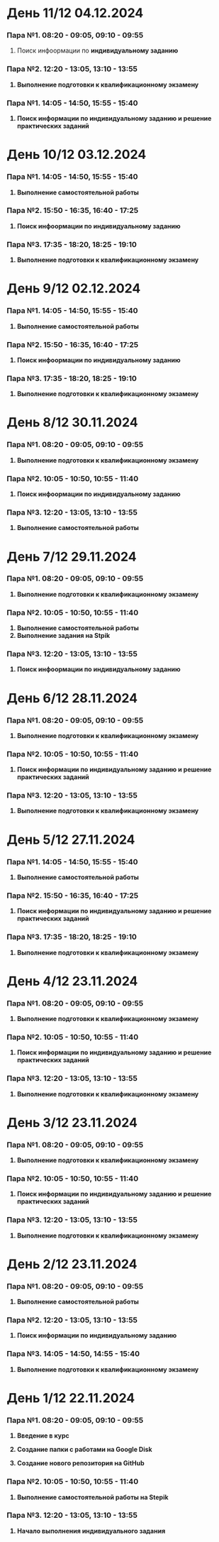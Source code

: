 # День 11/12 04.12.2024

### Пара №1. 08:20 - 09:05, 09:10 - 09:55
1. Поиск инфоормации по <b>индивидуальному заданию<b>

### Пара №2. 12:20 - 13:05, 13:10 - 13:55
1. Выполнение подготовки к <b>квалификационному экзамену<b>

### Пара №1. 14:05 - 14:50, 15:55 - 15:40
1. Поиск информации по <b>индивидуальному заданию<b> и решение практических заданий


# День 10/12 03.12.2024

### Пара №1. 14:05 - 14:50, 15:55 - 15:40
1. Выполнение самостоятельной работы

### Пара №2. 15:50 - 16:35, 16:40 - 17:25
1. Поиск инфоормации по <b>индивидуальному заданию<b>
   
### Пара №3.  17:35 - 18:20, 18:25 - 19:10
1. Выполнение подготовки к <b>квалификационному экзамену<b>
   

# День 9/12 02.12.2024

### Пара №1. 14:05 - 14:50, 15:55 - 15:40
1. Выполнение самостоятельной работы

### Пара №2. 15:50 - 16:35, 16:40 - 17:25
1. Поиск инфоормации по <b>индивидуальному заданию<b>
   
### Пара №3.  17:35 - 18:20, 18:25 - 19:10
1. Выполнение подготовки к <b>квалификационному экзамену<b>

# День 8/12 30.11.2024

### Пара №1. 08:20 - 09:05, 09:10 - 09:55
1. Выполнение подготовки к <b>квалификационному экзамену<b>

### Пара №2. 10:05 - 10:50, 10:55 - 11:40
1. Поиск инфоормации по <b>индивидуальному заданию<b>
   
### Пара №3. 12:20 - 13:05, 13:10 - 13:55
1. Выполнение самостоятельной работы


# День 7/12 29.11.2024

### Пара №1. 08:20 - 09:05, 09:10 - 09:55
1. Выполнение подготовки к <b>квалификационному экзамену<b>

### Пара №2. 10:05 - 10:50, 10:55 - 11:40
1. Выполнение самостоятельной работы
2. Выполнение задания на Stpik
   
### Пара №3. 12:20 - 13:05, 13:10 - 13:55
1. Поиск инфоормации по <b>индивидуальному заданию<b>


# День 6/12 28.11.2024

### Пара №1. 08:20 - 09:05, 09:10 - 09:55
1. Выполнение подготовки к <b>квалификационному экзамену<b>

### Пара №2. 10:05 - 10:50, 10:55 - 11:40
1. Поиск информации по <b>индивидуальному заданию<b> и решение практических заданий

### Пара №3. 12:20 - 13:05, 13:10 - 13:55
1. Выполнение подготовки к <b>квалификационному экзамену<b>
   

# День 5/12 27.11.2024

### Пара №1. 14:05 - 14:50, 15:55 - 15:40
1. Выполнение самостоятельной работы
   
### Пара №2. 15:50 - 16:35, 16:40 - 17:25
1. Поиск информации по <b>индивидуальному заданию<b> и решение практических заданий

### Пара №3. 17:35 - 18:20, 18:25 - 19:10
1. Выполнение подготовки к <b>квалификационному экзамену<b>


# День 4/12 23.11.2024

### Пара №1. 08:20 - 09:05, 09:10 - 09:55
1. Выполнение подготовки к <b>квалификационному экзамену<b>

### Пара №2. 10:05 - 10:50, 10:55 - 11:40
1. Поиск информации по <b>индивидуальному заданию<b> и решение практических заданий

### Пара №3. 12:20 - 13:05, 13:10 - 13:55
1. Выполнение подготовки к <b>квалификационному экзамену<b>


# День 3/12 23.11.2024

### Пара №1. 08:20 - 09:05, 09:10 - 09:55
1. Выполнение подготовки к <b>квалификационному экзамену<b>

### Пара №2. 10:05 - 10:50, 10:55 - 11:40
1. Поиск информации по <b>индивидуальному заданию<b> и решение практических заданий

### Пара №3. 12:20 - 13:05, 13:10 - 13:55
1. Выполнение подготовки к <b>квалификационному экзамену<b>


# День 2/12 23.11.2024

### Пара №1. 08:20 - 09:05, 09:10 - 09:55
1. Выполнение самостоятельной работы

### Пара №2. 12:20 - 13:05, 13:10 - 13:55
1. Поиск информации по <b>индивидуальному заданию<b>

### Пара №3. 14:05 - 14:50, 14:55 - 15:40
1. Выполнение подготовки к <b>квалификационному экзамену<b>


# День 1/12 22.11.2024

### Пара №1. 08:20 - 09:05, 09:10 - 09:55
1. Введение в курс

2. Создание папки с работами на Google Disk

3. Создание нового репозитория на GitHub

### Пара №2. 10:05 - 10:50, 10:55 - 11:40

1. Выполнение самостоятельной работы на Stepik

### Пара №3. 12:20 - 13:05, 13:10 - 13:55

1. Начало выполнения <b>индивидуального задания<b>
